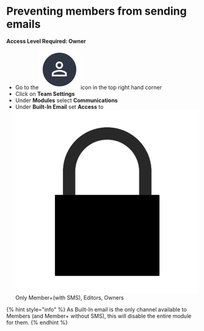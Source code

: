 # Preventing members from sending emails

**Access Level Required: Owner**

* Go to the<img src="../../.gitbook/assets/User Icon" alt="" data-size="line">icon in the top right hand corner
* Click on **Team Settings**
* Under **Modules** select **Communications**
* Under **Built-In Email** set **Access** to <img src="../../.gitbook/assets/padlock icon.png" alt="" data-size="line">Only Member+(with SMS), Editors, Owners

{% hint style="info" %}
As Built-In email is the only channel available to Members (and Member+ without SMS), this will disable the entire module for them.&#x20;
{% endhint %}

